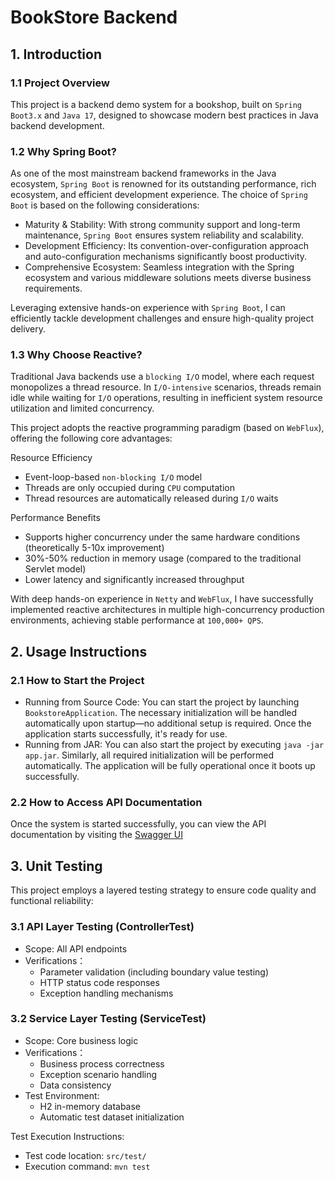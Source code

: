 # BookStore Backend

## 1. Introduction

### 1.1 Project Overview
This project is a backend demo system for a bookshop, built on `Spring Boot3.x` and `Java 17`, designed to showcase modern best practices in Java backend development.

### 1.2 Why Spring Boot?
As one of the most mainstream backend frameworks in the Java ecosystem, `Spring Boot` is renowned for its outstanding performance, rich ecosystem, and efficient development experience. The choice of `Spring Boot` is based on the following considerations:
- Maturity & Stability: With strong community support and long-term maintenance, `Spring Boot` ensures system reliability and scalability.
- Development Efficiency: Its convention-over-configuration approach and auto-configuration mechanisms significantly boost productivity.
- Comprehensive Ecosystem: Seamless integration with the Spring ecosystem and various middleware solutions meets diverse business requirements.

Leveraging extensive hands-on experience with `Spring Boot`, I can efficiently tackle development challenges and ensure high-quality project delivery.

### 1.3 Why Choose Reactive?
Traditional Java backends use a `blocking I/O` model, where each request monopolizes a thread resource. In `I/O-intensive` scenarios, threads remain idle while waiting for `I/O` operations, resulting in inefficient system resource utilization and limited concurrency.

This project adopts the reactive programming paradigm (based on `WebFlux`), offering the following core advantages:

Resource Efficiency
- Event-loop-based `non-blocking I/O` model
- Threads are only occupied during `CPU` computation
- Thread resources are automatically released during `I/O` waits

Performance Benefits
- Supports higher concurrency under the same hardware conditions (theoretically 5-10x improvement)
- 30%-50% reduction in memory usage (compared to the traditional Servlet model)
- Lower latency and significantly increased throughput

With deep hands-on experience in `Netty` and `WebFlux`, I have successfully implemented reactive architectures in multiple high-concurrency production environments, achieving stable performance at `100,000+ QPS`.

## 2. Usage Instructions

### 2.1 How to Start the Project
- Running from Source Code: You can start the project by launching `BookstoreApplication`. The necessary initialization will be handled automatically upon startup—no additional setup is required. Once the application starts successfully, it's ready for use.
- Running from JAR: You can also start the project by executing `java -jar app.jar`. Similarly, all required initialization will be performed automatically. The application will be fully operational once it boots up successfully.

### 2.2 How to Access API Documentation
Once the system is started successfully, you can view the API documentation by visiting the [Swagger UI](http://localhost:8080/swagger-ui.html)

## 3. Unit Testing
This project employs a layered testing strategy to ensure code quality and functional reliability:

### 3.1 API Layer Testing (ControllerTest)
- Scope: All API endpoints
- Verifications：
  - Parameter validation (including boundary value testing)
  - HTTP status code responses
  - Exception handling mechanisms

### 3.2 Service Layer Testing (ServiceTest)
- Scope: Core business logic
- Verifications：
  - Business process correctness
  - Exception scenario handling
  - Data consistency
- Test Environment:
  - H2 in-memory database
  - Automatic test dataset initialization

Test Execution Instructions:
- Test code location: `src/test/`
- Execution command: `mvn test`
